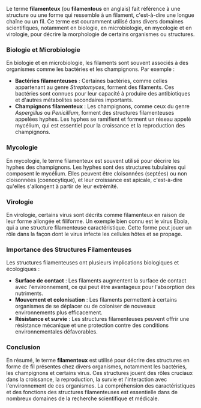 Le terme **filamenteux** (ou **filamentous** en anglais) fait référence à une structure ou une forme qui ressemble à un filament, c'est-à-dire une longue chaîne ou un fil. Ce terme est couramment utilisé dans divers domaines scientifiques, notamment en biologie, en microbiologie, en mycologie et en virologie, pour décrire la morphologie de certains organismes ou structures.

### Biologie et Microbiologie

En biologie et en microbiologie, les filaments sont souvent associés à des organismes comme les bactéries et les champignons. Par exemple :

- **Bactéries filamenteuses** : Certaines bactéries, comme celles appartenant au genre *Streptomyces*, forment des filaments. Ces bactéries sont connues pour leur capacité à produire des antibiotiques et d'autres métabolites secondaires importants.
- **Champignons filamenteux** : Les champignons, comme ceux du genre *Aspergillus* ou *Penicillium*, forment des structures filamenteuses appelées hyphes. Les hyphes se ramifient et forment un réseau appelé mycélium, qui est essentiel pour la croissance et la reproduction des champignons.

### Mycologie

En mycologie, le terme filamenteux est souvent utilisé pour décrire les hyphes des champignons. Les hyphes sont des structures tubulaires qui composent le mycélium. Elles peuvent être cloisonnées (septées) ou non cloisonnées (coenocytique), et leur croissance est apicale, c'est-à-dire qu'elles s'allongent à partir de leur extrémité.

### Virologie

En virologie, certains virus sont décrits comme filamenteux en raison de leur forme allongée et filiforme. Un exemple bien connu est le virus Ebola, qui a une structure filamenteuse caractéristique. Cette forme peut jouer un rôle dans la façon dont le virus infecte les cellules hôtes et se propage.

### Importance des Structures Filamenteuses

Les structures filamenteuses ont plusieurs implications biologiques et écologiques :

- **Surface de contact** : Les filaments augmentent la surface de contact avec l'environnement, ce qui peut être avantageux pour l'absorption des nutriments.
- **Mouvement et colonisation** : Les filaments permettent à certains organismes de se déplacer ou de coloniser de nouveaux environnements plus efficacement.
- **Résistance et survie** : Les structures filamenteuses peuvent offrir une résistance mécanique et une protection contre des conditions environnementales défavorables.

### Conclusion

En résumé, le terme **filamenteux** est utilisé pour décrire des structures en forme de fil présentes chez divers organismes, notamment les bactéries, les champignons et certains virus. Ces structures jouent des rôles cruciaux dans la croissance, la reproduction, la survie et l'interaction avec l'environnement de ces organismes. La compréhension des caractéristiques et des fonctions des structures filamenteuses est essentielle dans de nombreux domaines de la recherche scientifique et médicale.